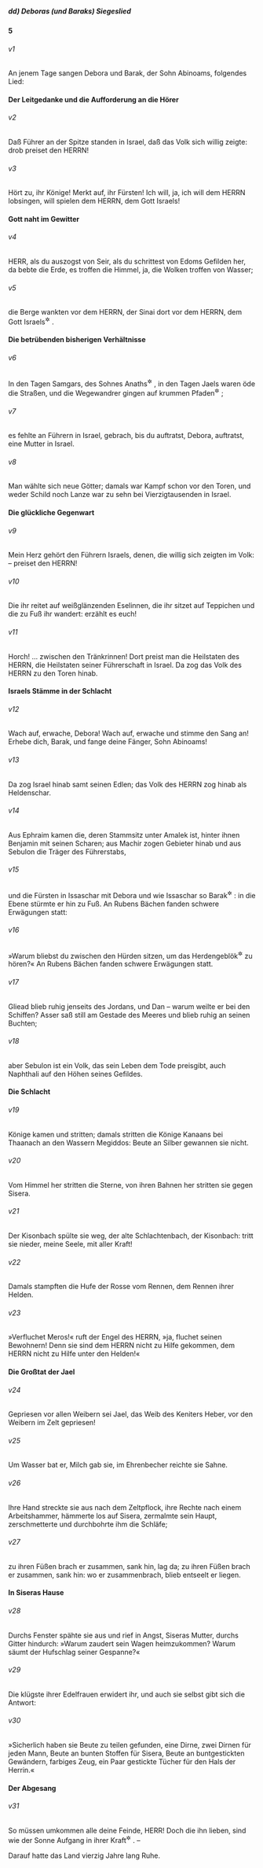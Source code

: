 ##### dd) Deboras (und Baraks) Siegeslied

__5__

###### v1
An jenem Tage sangen Debora und Barak, der Sohn Abinoams, folgendes Lied:

#### Der Leitgedanke und die Aufforderung an die Hörer


###### v2
Daß Führer an der Spitze standen in Israel,
daß das Volk sich willig zeigte: drob preiset den HERRN!

###### v3
Hört zu, ihr Könige! Merkt auf, ihr Fürsten!
Ich will, ja, ich will dem HERRN lobsingen,
will spielen dem HERRN, dem Gott Israels!

#### Gott naht im Gewitter


###### v4
HERR, als du auszogst von Seir,
als du schrittest von Edoms Gefilden her,
da bebte die Erde, es troffen die Himmel,
ja, die Wolken troffen von Wasser;

###### v5
die Berge wankten vor dem HERRN,
der Sinai dort vor dem HERRN, dem Gott Israels<sup title="vgl. 5.Mose 33,2; Ps 68,8-9">&#x2732;</sup>
.

#### Die betrübenden bisherigen Verhältnisse


###### v6
In den Tagen Samgars, des Sohnes Anaths<sup title="3,31">&#x2732;</sup>
,
in den Tagen Jaels waren öde die Straßen,
und die Wegewandrer gingen auf krummen Pfaden<sup title="d.h. Schleichwegen">&#x2732;</sup>
;

###### v7
es fehlte an Führern in Israel, gebrach,
bis du auftratst, Debora,
auftratst, eine Mutter in Israel.

###### v8
Man wählte sich neue Götter;
damals war Kampf schon vor den Toren,
und weder Schild noch Lanze war zu sehn
bei Vierzigtausenden in Israel.

#### Die glückliche Gegenwart


###### v9
Mein Herz gehört den Führern Israels,
denen, die willig sich zeigten im Volk: – preiset den HERRN!

###### v10
Die ihr reitet auf weißglänzenden Eselinnen, die ihr sitzet auf Teppichen
und die zu Fuß ihr wandert: erzählt es euch!

###### v11
Horch! … zwischen den Tränkrinnen!
Dort preist man die Heilstaten des HERRN,
die Heilstaten seiner Führerschaft in Israel.
Da zog das Volk des HERRN zu den Toren hinab.

#### Israels Stämme in der Schlacht


###### v12
Wach auf, erwache, Debora!
Wach auf, erwache und stimme den Sang an!
Erhebe dich, Barak, und fange deine Fänger, Sohn Abinoams!

###### v13
Da zog Israel hinab samt seinen Edlen;
das Volk des HERRN zog hinab als Heldenschar.

###### v14
Aus Ephraim kamen die, deren Stammsitz unter Amalek ist,
hinter ihnen Benjamin mit seinen Scharen;
aus Machir zogen Gebieter hinab
und aus Sebulon die Träger des Führerstabs,

###### v15
und die Fürsten in Issaschar mit Debora
und wie Issaschar so Barak<sup title="oder: der Barakstamm">&#x2732;</sup>
:
in die Ebene stürmte er hin zu Fuß.
An Rubens Bächen fanden schwere Erwägungen statt:

###### v16
»Warum bliebst du zwischen den Hürden sitzen,
um das Herdengeblök<sup title="oder: Hirtengeflöt">&#x2732;</sup>
 zu hören?«
An Rubens Bächen fanden schwere Erwägungen statt.

###### v17
Gliead blieb ruhig jenseits des Jordans,
und Dan – warum weilte er bei den Schiffen?
Asser saß still am Gestade des Meeres
und blieb ruhig an seinen Buchten;

###### v18
aber Sebulon ist ein Volk, das sein Leben dem Tode preisgibt,
auch Naphthali auf den Höhen seines Gefildes.

#### Die Schlacht


###### v19
Könige kamen und stritten;
damals stritten die Könige Kanaans
bei Thaanach an den Wassern Megiddos:
Beute an Silber gewannen sie nicht.

###### v20
Vom Himmel her stritten die Sterne,
von ihren Bahnen her stritten sie gegen Sisera.

###### v21
Der Kisonbach spülte sie weg,
der alte Schlachtenbach, der Kisonbach:
tritt sie nieder, meine Seele, mit aller Kraft!

###### v22
Damals stampften die Hufe der Rosse
vom Rennen, dem Rennen ihrer Helden.

###### v23
»Verfluchet Meros!« ruft der Engel des HERRN,
»ja, fluchet seinen Bewohnern!
Denn sie sind dem HERRN nicht zu Hilfe gekommen,
dem HERRN nicht zu Hilfe unter den Helden!«

#### Die Großtat der Jael


###### v24
Gepriesen vor allen Weibern sei Jael,
das Weib des Keniters Heber,
vor den Weibern im Zelt gepriesen!

###### v25
Um Wasser bat er, Milch gab sie,
im Ehrenbecher reichte sie Sahne.

###### v26
Ihre Hand streckte sie aus nach dem Zeltpflock,
ihre Rechte nach einem Arbeitshammer,
hämmerte los auf Sisera, zermalmte sein Haupt,
zerschmetterte und durchbohrte ihm die Schläfe;

###### v27
zu ihren Füßen brach er zusammen, sank hin, lag da;
zu ihren Füßen brach er zusammen, sank hin:
wo er zusammenbrach, blieb entseelt er liegen.

#### In Siseras Hause


###### v28
Durchs Fenster spähte sie aus und rief in Angst,
Siseras Mutter, durchs Gitter hindurch:
»Warum zaudert sein Wagen heimzukommen?
Warum säumt der Hufschlag seiner Gespanne?«

###### v29
Die klügste ihrer Edelfrauen erwidert ihr,
und auch sie selbst gibt sich die Antwort:

###### v30
»Sicherlich haben sie Beute zu teilen gefunden,
eine Dirne, zwei Dirnen für jeden Mann,
Beute an bunten Stoffen für Sisera,
Beute an buntgestickten Gewändern,
farbiges Zeug, ein Paar gestickte Tücher für den Hals der Herrin.«

#### Der Abgesang


###### v31
So müssen umkommen alle deine Feinde, HERR!
Doch die ihn lieben,
sind wie der Sonne Aufgang in ihrer Kraft<sup title="oder: Pracht">&#x2732;</sup>
. –

Darauf hatte das Land vierzig Jahre lang Ruhe.